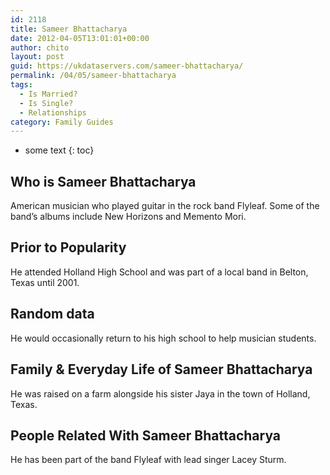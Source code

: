 ```yaml
---
id: 2118
title: Sameer Bhattacharya
date: 2012-04-05T13:01:01+00:00
author: chito
layout: post
guid: https://ukdataservers.com/sameer-bhattacharya/
permalink: /04/05/sameer-bhattacharya
tags:
  - Is Married?
  - Is Single?
  - Relationships
category: Family Guides
---
```


* some text
{: toc}
          
          
## Who is  Sameer Bhattacharya
                  
                  
                  
American musician who played guitar in the rock band Flyleaf. Some of the band&#8217;s albums include New Horizons and Memento Mori.
                  
                
                
                
## Prior to Popularity 
                  
                  
                  
He attended Holland High School and was part of a local band in Belton, Texas until 2001.
                  
                
                
                
## Random data 
                  
                  
                  
He would occasionally return to his high school to help musician students.
                  
                
                
                
## Family & Everyday Life of Sameer Bhattacharya
                  
                  
                  
He was raised on a farm alongside his sister Jaya in the town of Holland, Texas.
                  
                
                
                
## People Related With  Sameer Bhattacharya
                  
                  
                  
He has been part of the band Flyleaf with lead singer Lacey Sturm.
                  
                
              
            
          
          
          
    
    
  
